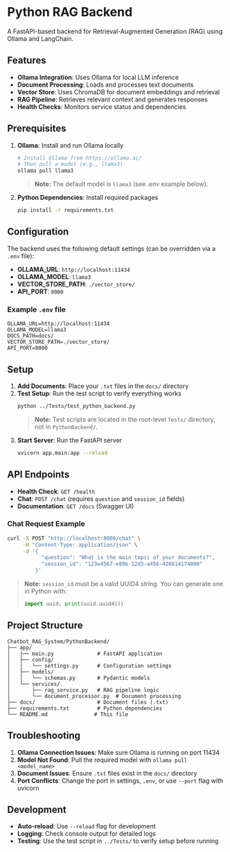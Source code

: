 # Python RAG Backend

A FastAPI-based backend for Retrieval-Augmented Generation (RAG) using Ollama and LangChain.

## Features

- **Ollama Integration**: Uses Ollama for local LLM inference
- **Document Processing**: Loads and processes text documents
- **Vector Store**: Uses ChromaDB for document embeddings and retrieval
- **RAG Pipeline**: Retrieves relevant context and generates responses
- **Health Checks**: Monitors service status and dependencies

## Prerequisites

1. **Ollama**: Install and run Ollama locally
   ```bash
   # Install Ollama from https://ollama.ai/
   # Then pull a model (e.g., llama3)
   ollama pull llama3
   ```
   > **Note:** The default model is `llama3` (see .env example below).

2. **Python Dependencies**: Install required packages
   ```bash
   pip install -r requirements.txt
   ```

## Configuration

The backend uses the following default settings (can be overridden via a `.env` file):

- **OLLAMA_URL**: `http://localhost:11434`
- **OLLAMA_MODEL**: `llama3` 
- **VECTOR_STORE_PATH**: `./vector_store/`
- **API_PORT**: `8000`

### Example `.env` file
```
OLLAMA_URL=http://localhost:11434
OLLAMA_MODEL=llama3
DOCS_PATH=docs/
VECTOR_STORE_PATH=./vector_store/
API_PORT=8000
```

## Setup

1. **Add Documents**: Place your `.txt` files in the `docs/` directory
2. **Test Setup**: Run the test script to verify everything works
   ```bash
   python ../Tests/test_python_backend.py
   ```
   > **Note:** Test scripts are located in the root-level `Tests/` directory, not in `PythonBackend/`.
3. **Start Server**: Run the FastAPI server
   ```bash
   uvicorn app.main:app --reload
   ```

## API Endpoints

- **Health Check**: `GET /health`
- **Chat**: `POST /chat` (requires `question` and `session_id` fields)
- **Documentation**: `GET /docs` (Swagger UI)

### Chat Request Example

```bash
curl -X POST "http://localhost:8000/chat" \
     -H "Content-Type: application/json" \
     -d '{
           "question": "What is the main topic of your documents?",
           "session_id": "123e4567-e89b-12d3-a456-426614174000"
         }'
```
> **Note:** `session_id` must be a valid UUID4 string. You can generate one in Python with:
> ```python
> import uuid; print(uuid.uuid4())
> ```

## Project Structure

```
Chatbot_RAG_System/PythonBackend/
├── app/
│   ├── main.py              # FastAPI application
│   ├── config/
│   │   └── settings.py      # Configuration settings
│   ├── models/
│   │   └── schemas.py       # Pydantic models
│   └── services/
│       ├── rag_service.py   # RAG pipeline logic
│       └── document_processor.py  # Document processing
├── docs/                    # Document files (.txt)
├── requirements.txt         # Python dependencies
└── README.md               # This file
```

## Troubleshooting

1. **Ollama Connection Issues**: Make sure Ollama is running on port 11434
2. **Model Not Found**: Pull the required model with `ollama pull <model_name>`
3. **Document Issues**: Ensure `.txt` files exist in the `docs/` directory
4. **Port Conflicts**: Change the port in settings, `.env`, or use `--port` flag with uvicorn

## Development

- **Auto-reload**: Use `--reload` flag for development
- **Logging**: Check console output for detailed logs
- **Testing**: Use the test script in `../Tests/` to verify setup before running 